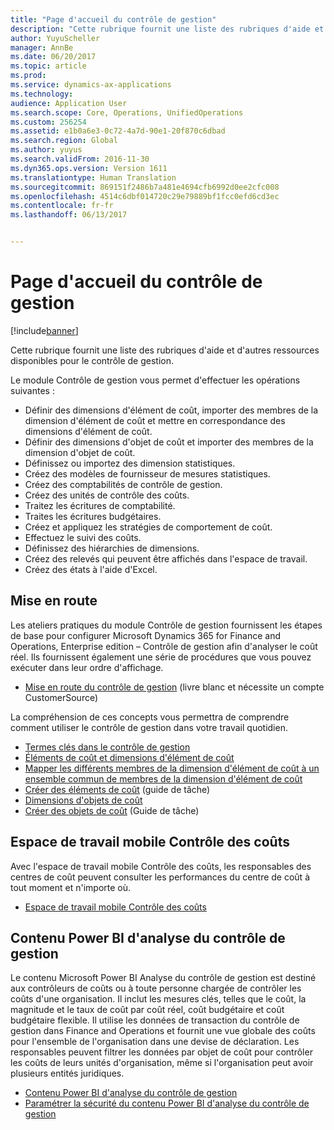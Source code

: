 ```yaml
---
title: "Page d'accueil du contrôle de gestion"
description: "Cette rubrique fournit une liste des rubriques d'aide et d'autres ressources disponibles pour le contrôle de gestion."
author: YuyuScheller
manager: AnnBe
ms.date: 06/20/2017
ms.topic: article
ms.prod: 
ms.service: dynamics-ax-applications
ms.technology: 
audience: Application User
ms.search.scope: Core, Operations, UnifiedOperations
ms.custom: 256254
ms.assetid: e1b0a6e3-0c72-4a7d-90e1-20f870c6dbad
ms.search.region: Global
ms.author: yuyus
ms.search.validFrom: 2016-11-30
ms.dyn365.ops.version: Version 1611
ms.translationtype: Human Translation
ms.sourcegitcommit: 869151f2486b7a481e4694cfb6992d0ee2cfc008
ms.openlocfilehash: 4514c6dbf014720c29e79889bf1fcc0efd6cd3ec
ms.contentlocale: fr-fr
ms.lasthandoff: 06/13/2017


---
```


# <a name="cost-accounting-home-page"></a>Page d'accueil du contrôle de gestion

[!include[banner](../includes/banner.md)]


Cette rubrique fournit une liste des rubriques d'aide et d'autres ressources disponibles pour le contrôle de gestion.

Le module Contrôle de gestion vous permet d'effectuer les opérations suivantes :

-   Définir des dimensions d'élément de coût, importer des membres de la dimension d'élément de coût et mettre en correspondance des dimensions d'élément de coût.
-   Définir des dimensions d'objet de coût et importer des membres de la dimension d'objet de coût.
-   Définissez ou importez des dimension statistiques.
-   Créez des modèles de fournisseur de mesures statistiques.
-   Créez des comptabilités de contrôle de gestion.
-   Créez des unités de contrôle des coûts.
-   Traitez les écritures de comptabilité.
-   Traites les écritures budgétaires.
-   Créez et appliquez les stratégies de comportement de coût.
-   Effectuez le suivi des coûts.
-   Définissez des hiérarchies de dimensions.
-   Créez des relevés qui peuvent être affichés dans l'espace de travail.
-   Créez des états à l'aide d'Excel.

## <a name="get-started"></a>Mise en route

Les ateliers pratiques du module Contrôle de gestion fournissent les étapes de base pour configurer Microsoft Dynamics 365 for Finance and Operations, Enterprise edition – Contrôle de gestion afin d'analyser le coût réel. Ils fournissent également une série de procédures que vous pouvez exécuter dans leur ordre d'affichage.

-   [Mise en route du contrôle de gestion](https://mbs.microsoft.com/customersource/northamerica/AX/learning/documentation/white-papers/msd365optgtstcostacc) (livre blanc et nécessite un compte CustomerSource)

La compréhension de ces concepts vous permettra de comprendre comment utiliser le contrôle de gestion dans votre travail quotidien.

-   [Termes clés dans le contrôle de gestion](terms-cost-accounting.md)
-   [Éléments de coût et dimensions d'élément de coût](cost-elements.md)
-   [Mapper les différents membres de la dimension d'élément de coût à un ensemble commun de membres de la dimension d'élément de coût](map-cost-elements-dimension-members.md)
-   [Créer des éléments de coût](http://ax.help.dynamics.com/en/wiki/create-cost-elements/) (guide de tâche)
-   [Dimensions d'objets de coût](cost-objects.md)
-   [Créer des objets de coût](http://ax.help.dynamics.com/en/wiki/create-cost-objects/) (Guide de tâche)

## <a name="cost-control-mobile-workspace"></a>Espace de travail mobile Contrôle des coûts
Avec l'espace de travail mobile Contrôle des coûts, les responsables des centres de coût peuvent consulter les performances du centre de coût à tout moment et n'importe où.

-   [Espace de travail mobile Contrôle des coûts](cost-controlling-mobile-workspace.md)

## <a name="cost-accounting-analysis-power-bi-content"></a>Contenu Power BI d'analyse du contrôle de gestion
Le contenu Microsoft Power BI Analyse du contrôle de gestion est destiné aux contrôleurs de coûts ou à toute personne chargée de contrôler les coûts d'une organisation. Il inclut les mesures clés, telles que le coût, la magnitude et le taux de coût par coût réel, coût budgétaire et coût budgétaire flexible. Il utilise les données de transaction du contrôle de gestion dans Finance and Operations et fournit une vue globale des coûts pour l'ensemble de l'organisation dans une devise de déclaration. Les responsables peuvent filtrer les données par objet de coût pour contrôler les coûts de leurs unités d'organisation, même si l'organisation peut avoir plusieurs entités juridiques.

-   [Contenu Power BI d'analyse du contrôle de gestion](/dynamics365/unified-operations/dev-itpro/analytics/cost-accounting-analysis-content-pack)
-   [Paramétrer la sécurité du contenu Power BI d'analyse du contrôle de gestion](/dynamics365/unified-operations/dev-itpro/analytics/setup-security-cost-accounting-content-pack)





